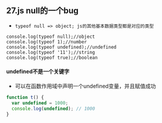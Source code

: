 ## 27.js null的一个bug
* `typeof null => object; js的其他基本数据类型都是对应的类型`
```
console.log(typeof null);//object
console.log(typeof 1);//number
console.log(typeof undefined);//undefined
console.log(typeof '11');//string 
console.log(typeof true);//boolean
```

#### undefined不是一个关键字
* 可以在函数作用域中声明一个undefined变量，并且赋值成功
```javascript
function t() {
  var undefined = 1000;
  console.log(undefined); // 1000
}
```

